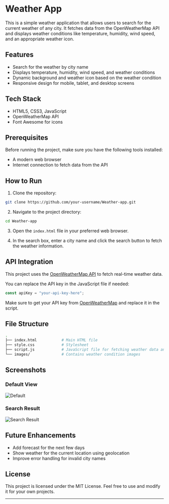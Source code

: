 
# Weather App

This is a simple weather application that allows users to search for the current weather of any city. It fetches data from the OpenWeatherMap API and displays weather conditions like temperature, humidity, wind speed, and an appropriate weather icon.

## Features

- Search for the weather by city name
- Displays temperature, humidity, wind speed, and weather conditions
- Dynamic background and weather icon based on the weather condition
- Responsive design for mobile, tablet, and desktop screens

## Tech Stack

- HTML5, CSS3, JavaScript
- OpenWeatherMap API
- Font Awesome for icons

## Prerequisites

Before running the project, make sure you have the following tools installed:

- A modern web browser
- Internet connection to fetch data from the API

## How to Run

1. Clone the repository:

```bash
git clone https://github.com/your-username/Weather-app.git
```

2. Navigate to the project directory:

```bash
cd Weather-app
```

3. Open the `index.html` file in your preferred web browser.

4. In the search box, enter a city name and click the search button to fetch the weather information.

## API Integration

This project uses the [OpenWeatherMap API](https://openweathermap.org/api) to fetch real-time weather data.

You can replace the API key in the JavaScript file if needed:

```js
const apiKey = "your-api-key-here";
```

Make sure to get your API key from [OpenWeatherMap](https://home.openweathermap.org/users/sign_up) and replace it in the script.

## File Structure

```bash
.
├── index.html           # Main HTML file
├── style.css            # Stylesheet
├── script.js            # JavaScript file for fetching weather data and UI interaction
└── images/              # Contains weather condition images
```

## Screenshots

### Default View
![Default](images/default_view.png)

### Search Result
![Search Result](images/search_result.png)

## Future Enhancements

- Add forecast for the next few days
- Show weather for the current location using geolocation
- Improve error handling for invalid city names

## License

This project is licensed under the MIT License. Feel free to use and modify it for your own projects.

---

